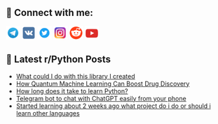 ## 🔎 Connect with me:
[<img src="https://github.com/bullbesh/bullbesh/blob/main/images/Telegram.png" width="32" height="32" />](https://t.me/bullbesh)
[<img src="https://github.com/bullbesh/bullbesh/blob/main/images/VK.png" width="32" height="32" />](https://vk.com/bullbesh)
[<img src="https://github.com/bullbesh/bullbesh/blob/main/images/Twitter.png" width="32" height="32" />](https://twitter.com/bullbesh1)
[<img src="https://github.com/bullbesh/bullbesh/blob/main/images/Instagram.png" width="32" height="32" />](https://www.instagram.com/bullbesh)
[<img src="https://github.com/bullbesh/bullbesh/blob/main/images/Reddit.png" width="32" height="32" />](https://www.reddit.com/user/bullbesh)
[<img src="https://github.com/bullbesh/bullbesh/blob/main/images/YouTube.png" width="32" height="32" />](https://www.youtube.com/channel/UCtfjRs6uzgq5mfm8S06WTcg)

## 📕 Latest r/Python Posts
<!-- BLOG-POST-LIST:START -->
- [What could I do with this library I created](https://www.reddit.com/r/Python/comments/12erva9/what_could_i_do_with_this_library_i_created/)
- [How Quantum Machine Learning Can Boost Drug Discovery](https://www.reddit.com/r/Python/comments/12erbaj/how_quantum_machine_learning_can_boost_drug/)
- [How long does it take to learn Python?](https://www.reddit.com/r/Python/comments/12er1if/how_long_does_it_take_to_learn_python/)
- [Telegram bot to chat with ChatGPT easily from your phone](https://www.reddit.com/r/Python/comments/12eqi3c/telegram_bot_to_chat_with_chatgpt_easily_from/)
- [Started learning about 2 weeks ago what project do i do or should i learn other languages](https://www.reddit.com/r/Python/comments/12eq0an/started_learning_about_2_weeks_ago_what_project/)
<!-- BLOG-POST-LIST:END -->
